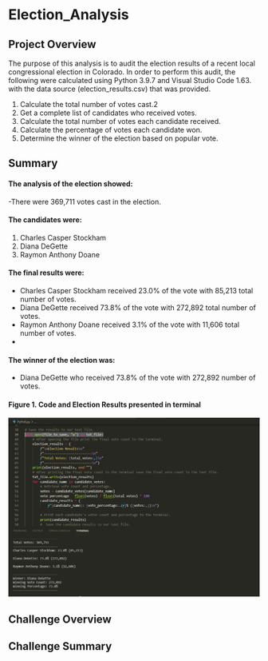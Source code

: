# Election_Analysis

## Project Overview
The purpose of this analysis is to audit the election results of a recent local congressional election in Colorado.
In order to perform this audit, the following were calculated using Python 3.9.7 and Visual Studio Code 1.63. with the data source (election_results.csv) that was provided.
1. Calculate the total number of votes cast.2
2. Get a complete list of candidates who received votes.
3. Calculate the total number of votes each candidate received.
4. Calculate the percentage of votes each candidate won.
5. Determine the winner of the election based on popular vote.

## Summary
#### The analysis of the election showed:
-There were 369,711 votes cast in the election.

#### The candidates were:
   1. Charles Casper Stockham
   2. Diana DeGette 
   3. Raymon Anthony Doane
 
#### The final results were:
  - Charles Casper Stockham received 23.0% of the vote with 85,213 total number of votes.
  - Diana DeGette received 73.8% of the vote with 272,892 total number of votes.
  - Raymon Anthony Doane received 3.1% of the vote with 11,606 total number of votes.
  -
#### The winner of the election was:
  - Diana DeGette who received 73.8% of the vote with 272,892 number of votes.

#### Figure 1. Code and Election Results presented in terminal
![Election_results_code_terminal](Election_results_code_terminal.png)

## Challenge Overview

## Challenge Summary
